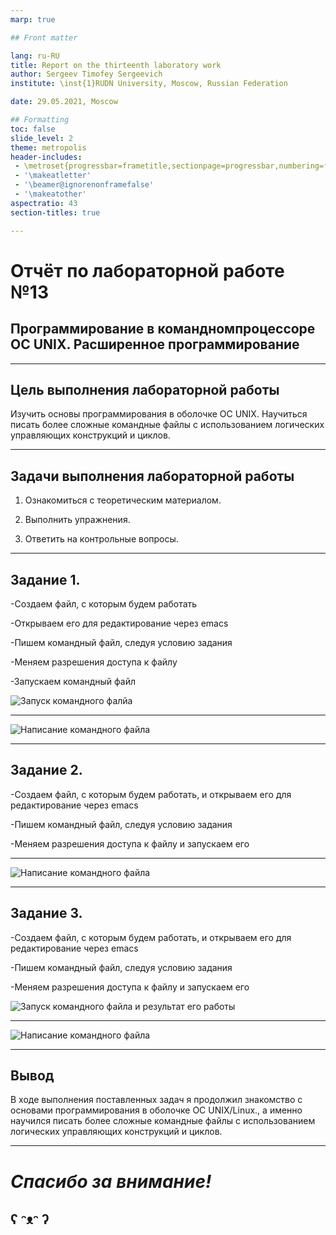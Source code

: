 ```yaml
---
marp: true

## Front matter

lang: ru-RU
title: Report on the thirteenth laboratory work
author: Sergeev Timofey Sergeevich
institute: \inst{1}RUDN University, Moscow, Russian Federation

date: 29.05.2021, Moscow

## Formatting
toc: false
slide_level: 2
theme: metropolis
header-includes: 
 - \metroset{progressbar=frametitle,sectionpage=progressbar,numbering=fraction}
 - '\makeatletter'
 - '\beamer@ignorenonframefalse'
 - '\makeatother'
aspectratio: 43
section-titles: true

---
```


# Отчёт по лабораторной работе №13
## Программирование в командномпроцессоре ОС UNIX. Расширенное программирование

---

## Цель выполнения лабораторной работы

Изучить основы программирования в оболочке ОС UNIX. Научиться писать более сложные командные файлы с использованием логических управляющих конструкций и циклов.

---

## Задачи выполнения лабораторной работы

1. Ознакомиться с теоретическим материалом.

2. Выполнить упражнения.

3. Ответить на контрольные вопросы.

---

## Задание 1. 

-Создаем файл, с которым будем работать

-Открываем его для редактирование через emacs

-Пишем командный файл, следуя условию задания

-Меняем разрешения доступа к файлу

-Запускаем командный файл

![Запуск командного фалйа](imagesforlw№13/image5.jpg)

---

![Написание командного файла](imagesforlw№13/image3.jpg)

---

## Задание 2. 

-Создаем файл, с которым будем работать, и открываем его для редактирование через emacs

-Пишем командный файл, следуя условию задания

-Меняем разрешения доступа к файлу и запускаем его 

---

![Написание командного файла](imagesforlw№13/image7.jpg)

---

## Задание 3. 

-Создаем файл, с которым будем работать, и открываем его для редактирование через emacs

-Пишем командный файл, следуя условию задания

-Меняем разрешения доступа к файлу и запускаем его

![Запуск командного файла и результат его работы](imagesforlw№13/image12.jpg)

---

![Написание командного файла](imagesforlw№13/image11.jpg)

---

## Вывод

В ходе выполнения поставленных задач я продолжил знакомство с основами программирования в оболочке ОС UNIX/Linux., а именно научился писать более сложные командные файлы с использованием логических управляющих конструкций и циклов.

---

# ***Спасибо за внимание!***
## ʕ ᵔᴥᵔ ʔ

